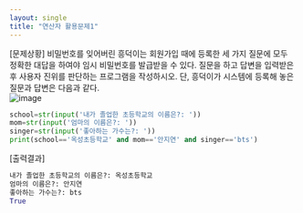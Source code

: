 ```yaml
---
layout: single
title: "연산자 활용문제1"
---
```

[문제상황] 
비밀번호를 잊어버린 흥덕이는 회원가입 때에 등록한 세 가지 질문에 모두 정확한 대답을
하여야 임시 비밀번호를 발급받을 수 있다. 질문을 하고 답변을 입력받은 후 사용자 진위를
판단하는 프로그램을 작성하시오. 단, 흥덕이가 시스템에 등록해 놓은 질문과 답변은 다음과
같다.  
![image](https://user-images.githubusercontent.com/80322253/117947046-cb053500-b34a-11eb-9339-fa367ffec118.png)
```python
school=str(input('내가 졸업한 초등학교의 이름은?: '))
mom=str(input('엄마의 이름은?: '))
singer=str(input('좋아하는 가수는?: '))
print(school=='옥성초등학교' and mom=='안지연' and singer=='bts')
```
[출력결과]  
```python
내가 졸업한 초등학교의 이름은?: 옥성초등학교
엄마의 이름은?: 안지연
좋아하는 가수는?: bts
True
```
